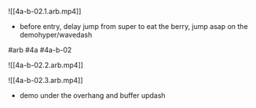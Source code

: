 

![[4a-b-02.1.arb.mp4]]

* before entry, delay jump from super to eat the berry, jump asap on the demohyper/wavedash

#arb #4a #4a-b-02



![[4a-b-02.2.arb.mp4]]



![[4a-b-02.3.arb.mp4]]

* demo under the overhang and buffer updash

